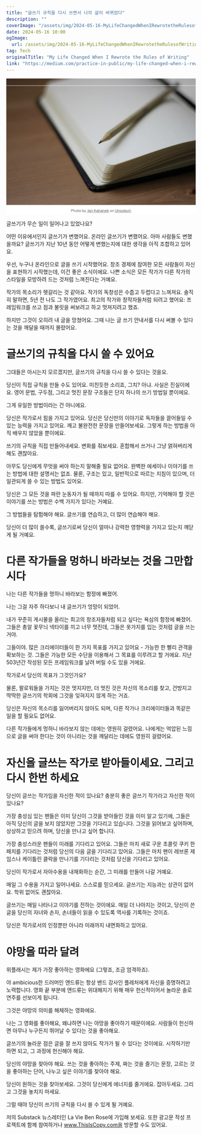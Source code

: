 ```yaml
---
title: "글쓰기 규칙을 다시 쓰면서 나의 삶이 바뀌었다"
description: ""
coverImage: "/assets/img/2024-05-16-MyLifeChangedWhenIRewrotetheRulesofWriting_0.png"
date: 2024-05-16 10:00
ogImage: 
  url: /assets/img/2024-05-16-MyLifeChangedWhenIRewrotetheRulesofWriting_0.png
tag: Tech
originalTitle: "My Life Changed When I Rewrote the Rules of Writing"
link: "https://medium.com/practice-in-public/my-life-changed-when-i-rewrote-the-rules-of-writing-d77003818169"
---
```



![이미지](/assets/img/2024-05-16-MyLifeChangedWhenIRewrotetheRulesofWriting_0.png)

글쓰기가 무슨 일이 일어나고 있었나요?

어떤 이유에서인지 글쓰기가 변했어요. 온라인 글쓰기가 변했어요. 아마 사람들도 변했을까요? 글쓰기가 지난 10년 동안 어떻게 변했는지에 대한 생각을 아직 조합하고 있어요.

우선, 누구나 온라인으로 글을 쓰기 시작했어요. 창조 경제에 참여한 모든 사람들이 자신을 표현하기 시작했는데, 이건 좋은 소식이에요. 나쁜 소식은 모든 작가가 다른 작가의 스타일을 모방하려 드는 것처럼 느껴진다는 거예요.



작가의 목소리가 헷갈리는 것 같아요. 작가의 독창성은 수줍고 두렵다고 느껴져요. 솔직히 말하면, 5년 전 나도 그 작가였어요. 최고의 작가와 창작자들처럼 되려고 했어요: 프레임워크를 쓰고 점과 불릿을 써보려고 하고 멋져지려고 했죠.

하지만 그것이 오히려 내 글을 망쳤어요. 그때 나는 글 쓰기 안내서를 다시 써볼 수 있다는 것을 깨달을 때까지 몰랐어요.

# 글쓰기의 규칙을 다시 쓸 수 있어요

그대들은 아시는지 모르겠지만, 글쓰기의 규칙을 다시 쓸 수 있다는 것을요.



당신이 직접 규칙을 만들 수도 있어요. 미친듯한 소리죠, 그치? 아냐. 사실은 진실이에요. 영어 문법, 구두점, 그리고 멋진 문장 구조들은 단지 하나의 쓰기 방법일 뿐이에요.

그게 유일한 방법이라는 건 아니에요.

당신은 작가로서 힘을 가지고 있어요. 당신은 당신만의 이야기로 독자들을 끌어들일 수 있는 능력을 가지고 있어요. 깨고 불완전한 문장을 만들어보세요. 그렇게 하는 방법을 아직 배우지 않았을 뿐이에요.

쓰기의 규칙을 직접 만들어내세요. 변화를 줘보세요. 혼합해서 쓰거나 그냥 얽혀버리게 해도 괜찮아요.



아무도 당신에게 무엇을 써야 하는지 말해줄 필요 없어요. 완벽한 에세이나 이야기를 쓰는 방법에 대한 설명서는 없죠. 물론, 구조는 있고, 일반적으로 따르는 지침이 있으며, 더 일관되게 쓸 수 있는 방법도 있어요.

당신은 그 모든 것을 파란 눈동자가 될 때까지 따를 수 있어요. 하지만, 기억해야 할 것은 이야기를 쓰는 방법은 수백 가지가 있다는 거예요.

그 방법들을 탐험해야 해요. 글쓰기를 연습하고, 더 많이 연습해야 해요.

당신이 더 많이 쓸수록, 글쓰기로써 당신이 얼마나 강력한 영향력을 가지고 있는지 깨닫게 될 거예요.



# 다른 작가들을 멍하니 바라보는 것을 그만합시다

나는 다른 작가들을 멍하니 바라보는 함정에 빠졌어.

나는 그걸 자주 하다보니 내 글쓰기가 엉망이 되었어.

내가 꾸준히 게시물을 올리는 최고의 창조자들처럼 되고 싶다는 욕심의 함정에 빠졌어. 그들은 총알 꽃무늬 넥타이를 끼고 너무 멋진데, 그들은 옷가지를 입는 것처럼 글을 쓰는 거야.



그들이야. 많은 크리에이터들이 한 가지 목표를 가지고 있어요 - 가능한 한 빨리 관객을 확보하는 것. 그들은 가능한 모든 수단을 이용해서 그 목표를 이루려고 할 거에요. 지난 503년간 작성된 모든 프레임워크를 날려 버릴 수도 있을 거에요.

작가로서 당신의 목표가 그것인가요?

물론, 팔로워들을 가지는 것은 멋지지만, 더 멋진 것은 자신의 목소리를 찾고, 건방지고 딱딱한 글쓰기의 학회에 그것을 잊혀지지 않게 하는 거죠.

당신은 자신의 목소리를 잃어버리지 않아도 되며, 다른 작가나 크리에이터들과 똑같은 일을 할 필요도 없어요.



다른 작가들에게 멍하니 바라보지 않는 데에는 영원히 걸렸어요. 나에게는 억압된 느낌으로 글을 써야 한다는 것이 아니라는 것을 깨달리는 데에도 영원히 걸렸어요.

# 자신을 글쓰는 작가로 받아들이세요. 그리고 다시 한번 하세요

당신이 글쓰는 작가임을 자신한 적이 있나요? 충분히 좋은 글쓰기 작가라고 자신한 적이 있나요?

가장 충성심 있는 팬들은 이미 당신이 그것을 받아들인 것을 이미 알고 있기에, 그들은 아직 당신의 글을 보지 않았지만 그것을 기다리고 있습니다. 그것을 읽어보고 싶어하며, 상상하고 믿으려 하며, 당신을 만나고 싶어 합니다.



가장 충성스러운 팬들이 미래를 기다리고 있어요. 그들은 마치 새로 구운 초콜릿 쿠키 한 패치를 기다리는 것처럼 당신의 다음 글을 기다리고 있어요. 그들은 마치 팬이 레브론 제임스나 케이틀린 클락을 만나기를 기다리는 것처럼 당신을 기다리고 있어요.

당신이 작가로서 자아수용을 내재화하는 순간, 그 미래를 만들어 나갈 거예요.

매일 그 수용을 가지고 일어나세요. 스스로를 믿으세요. 글쓰기는 지능과는 상관이 없어요. 학위 없어도 괜찮아요.

글쓰기는 매일 나타나고 이야기를 전하는 것이에요. 매일 더 나아지는 것이고, 당신이 쓴 글을 당신의 자녀와 손자, 손녀들이 읽을 수 있도록 역사를 기록하는 것이죠.



당신은 작가로서의 인정뿐만 아니라 미래까지 내면화하고 있어요.

# 야망을 따라 달려 

위플래시는 제가 가장 좋아하는 영화에요 (그렇죠, 조금 엄격하죠).

야 ambicious한 드러머인 앤드류는 항상 밴드 강사인 플레처에게 자신을 증명하려고 노력합니다. 영화 끝 부분에 앤드류는 위대해지기 위해 매우 헌신적이어서 놀라운 솔로 연주를 선보이게 됩니다.



그것은 야망의 의미를 해체하는 영화에요.

나는 그 영화를 좋아해요, 왜냐하면 나는 야망을 좋아하기 때문이에요. 사람들이 헌신하면 아무나 누구든지 뛰어날 수 있다는 것을 좋아해요.

글쓰기의 놀라운 점은 글을 잘 쓰지 않아도 작가가 될 수 있다는 것이에요. 시작하기만 하면 되고, 그 과정에 헌신해야 해요.

당신의 야망을 찾아야 해요. 쓰는 것을 좋아하는 주제, 짜는 것을 즐기는 문장, 고르는 것을 좋아하는 단어, 나누고 싶은 이야기를 찾아야 해요.



당신이 원하는 것을 찾아보세요. 그것이 당신에게 에너지를 줄거에요. 잡아두세요. 그리고 그것을 놓치지 마세요.

그럴 때야 당신이 쓰기의 규칙을 다시 쓸 수 있게 될 거예요.

저의 Substack 뉴스레터인 La Vie Ben Rose에 가입해 보세요. 또한 광고문 작성 프로젝트에 함께 참여하거나 www.ThisIsCopy.com을 방문할 수도 있어요.